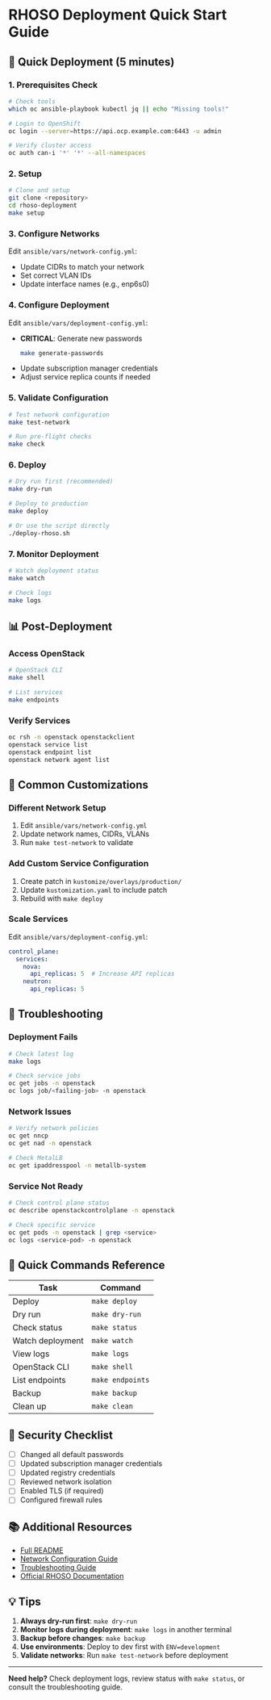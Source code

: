 # RHOSO Deployment Quick Start Guide

## 🚀 Quick Deployment (5 minutes)

### 1. Prerequisites Check
```bash
# Check tools
which oc ansible-playbook kubectl jq || echo "Missing tools!"

# Login to OpenShift
oc login --server=https://api.ocp.example.com:6443 -u admin

# Verify cluster access
oc auth can-i '*' '*' --all-namespaces
```

### 2. Setup
```bash
# Clone and setup
git clone <repository>
cd rhoso-deployment
make setup
```

### 3. Configure Networks
Edit `ansible/vars/network-config.yml`:
- Update CIDRs to match your network
- Set correct VLAN IDs
- Update interface names (e.g., enp6s0)

### 4. Configure Deployment
Edit `ansible/vars/deployment-config.yml`:
- **CRITICAL**: Generate new passwords
  ```bash
  make generate-passwords
  ```
- Update subscription manager credentials
- Adjust service replica counts if needed

### 5. Validate Configuration
```bash
# Test network configuration
make test-network

# Run pre-flight checks
make check
```

### 6. Deploy
```bash
# Dry run first (recommended)
make dry-run

# Deploy to production
make deploy

# Or use the script directly
./deploy-rhoso.sh
```

### 7. Monitor Deployment
```bash
# Watch deployment status
make watch

# Check logs
make logs
```

## 📊 Post-Deployment

### Access OpenStack
```bash
# OpenStack CLI
make shell

# List services
make endpoints
```

### Verify Services
```bash
oc rsh -n openstack openstackclient
openstack service list
openstack endpoint list
openstack network agent list
```

## 🔧 Common Customizations

### Different Network Setup
1. Edit `ansible/vars/network-config.yml`
2. Update network names, CIDRs, VLANs
3. Run `make test-network` to validate

### Add Custom Service Configuration
1. Create patch in `kustomize/overlays/production/`
2. Update `kustomization.yaml` to include patch
3. Rebuild with `make deploy`

### Scale Services
Edit `ansible/vars/deployment-config.yml`:
```yaml
control_plane:
  services:
    nova:
      api_replicas: 5  # Increase API replicas
    neutron:
      api_replicas: 5
```

## 🚨 Troubleshooting

### Deployment Fails
```bash
# Check latest log
make logs

# Check service jobs
oc get jobs -n openstack
oc logs job/<failing-job> -n openstack
```

### Network Issues
```bash
# Verify network policies
oc get nncp
oc get nad -n openstack

# Check MetalLB
oc get ipaddresspool -n metallb-system
```

### Service Not Ready
```bash
# Check control plane status
oc describe openstackcontrolplane -n openstack

# Check specific service
oc get pods -n openstack | grep <service>
oc logs <service-pod> -n openstack
```

## 📝 Quick Commands Reference

| Task | Command |
|------|---------|
| Deploy | `make deploy` |
| Dry run | `make dry-run` |
| Check status | `make status` |
| Watch deployment | `make watch` |
| View logs | `make logs` |
| OpenStack CLI | `make shell` |
| List endpoints | `make endpoints` |
| Backup | `make backup` |
| Clean up | `make clean` |

## 🔐 Security Checklist

- [ ] Changed all default passwords
- [ ] Updated subscription manager credentials
- [ ] Updated registry credentials
- [ ] Reviewed network isolation
- [ ] Enabled TLS (if required)
- [ ] Configured firewall rules

## 📚 Additional Resources

- [Full README](README.md)
- [Network Configuration Guide](docs/networks.md)
- [Troubleshooting Guide](docs/troubleshooting.md)
- [Official RHOSO Documentation](https://docs.redhat.com)

## 💡 Tips

1. **Always dry-run first**: `make dry-run`
2. **Monitor logs during deployment**: `make logs` in another terminal
3. **Backup before changes**: `make backup`
4. **Use environments**: Deploy to dev first with `ENV=development`
5. **Validate networks**: Run `make test-network` before deployment

---
**Need help?** Check deployment logs, review status with `make status`, or consult the troubleshooting guide.
